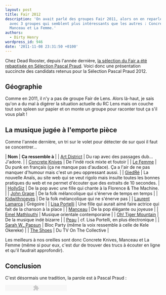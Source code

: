 ```yaml
---
layout: post
title: Fair 2012
description: 'On avait parlé des groupes Fair 2011, alors on en reparle cette année
  avec 3 groupes qui semblent plus intéressants que les autres : Concrete Knives,
  Manceau et La Femme.'
authors:
  - Dirty Henry
wordpress_id: 946
date: '2011-11-08 23:31:50 +0100'
---
```

Chez Dead Rooster, depuis l'année dernière, [la sélection du Fair a été rebaptisée en Sélection Pascal Praud](703). Voici donc une présentation succincte des candidats retenus pour la Sélection Pascal Praud 2012.

<h2>Géographie</h2>

Comme en 2011, il n'y a pas de groupe Fair de Lens. Alors là-haut, je sais qu'on a du mal à digérer la situation actuelle du RC Lens mais on couche tout son spleen sur papier et on monte un groupe pour raconter tout ça s'il vous plaît !

<img495>

<h2>La musique jugée à l'emporte pièce</h2>

Comme l'année dernière, un tri sur le volet pour détecter de sur quoi il faut se concentrer...

| __Nom__ | __Ca ressemble à__ |
| [Art District](http://www.artdistrictband.com/) | Du rap avec des passages dub... J'adore. |
| [Concrete Knives](http://www.concreteknives.com/) | De l'indé rock mixte et foutoir |
| [Le Femme](https://www.facebook.com/lafemmeressort) | Du punk en français (ça ne manque pas d'audace). Ça a l'air de ne pas manquer d'humour mais c'est un peu oppressant aussi. |
| [GiedRé](http://www.giedre.fr/) | La nouvelle Anaïs, au site web qui se veut rigolo mais insulte toutes les bonnes pratiques du web et ne permet d'écouter que des extraits de 10 secondes. |
| [HollySiz](http://www.myspace.com/hollysiz) | De la pop avec une fille qui chante à la Florence & The Machine. |
| [John Grape](http://www.johngrape.com/) | De la folk mélancolique qui s'énerve de temps en temps |
| [Kidwithnoeyes](http://www.myspace.com/kidwithnoeyes) | De la folk mélancolique qui ne s'énerve pas |
| [Laurent Lamarca](http://www.facebook.com/lamarcamusic) | Grégoire |
| [Lisa Portelli](http://www.myspace.com/lisaportelli) | Une fille qui aurait aimé faire actrice qui fait de la chanson à la place |
| [Manceau](http://www.manceau-manceau.blogspot.com/) | De la pop élégante ou joyeuse |
| [Emel Mathlouthi](http://emelmathlouthi.com/) | Musique orientale contemporaine |
| [Oh! Tiger Mountain](http://ohtigermountain.blogspot.com/) | De la musique indé bizarre |
| [Peau](http://peaumusic.bandcamp.com/) | cf. Lisa Portelli, en plus électronique |
| [Sarah W_ Papsun](http://www.papsun.com/) | Bloc Party (même la voix ressemble à celle de Kele Okereke)  |
| [The Shoes](http://www.theshoes.fr/) | Du TV On The Collective |

Les meilleurs à nos oreilles sont donc Concrete Knives, Manceau et La Femme (même si pour eux, c'est dur de trouver des trucs à écouter en ligne et qu'il faudrait approfondir).

<h2>Conclusion</h2>

C'est désormais une tradition, la parole est à Pascal Praud :

<object type="application/x-shockwave-flash" data="/squelettes/flash/dewplayer.swf?mp3=IMG/mp3/praud.mp3" width="200" height="20">
<param name="movie" value="dewplayer.swf?mp3=IMG/mp3/praud.mp3" />
</object>

